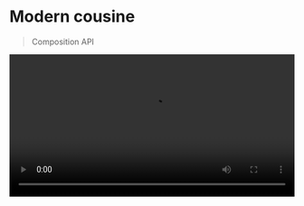 # Modern cousine

> Composition API

<video autoplay width="100%" src="https://external-preview.redd.it/T_WquvCFGIeuFwCTCpiu8mLZwJJwggiZVlv_UnzGFws.gif?format=mp4&s=70ce4ab56f797549d2f24f55128df1ba17939d0a" alt="lol" />

# Live code!
